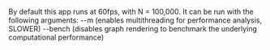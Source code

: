 By default this app runs at 60fps, with N = 100,000.
It can be run with the following arguments:
--m (enables multithreading for performance analysis, SLOWER)
--bench (disables graph rendering to benchmark the underlying computational performance)
